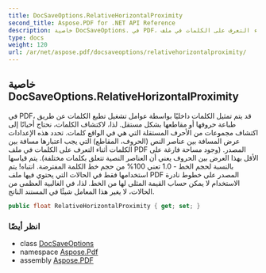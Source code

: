 ```yaml
---
title: DocSaveOptions.RelativeHorizontalProximity
second_title: Aspose.PDF for .NET API Reference
description: خاصية DocSaveOptions. في PDF، قد يتم تمثيل الكلمات داخليًا بواسطة عوامل تشغيل تطبع الكلمات عن طريق طباعة حروفها أو مقاطعها بشكل مستقل. لذا، لاكتشاف الكلمات، نحتاج أحيانًا إلى اكتشاف مجموعات من الأحرف المستقلة التي هي في الواقع كلمات. تحدد هذه الإعدادات عرض المسافة بين عناصر النص التي يجب اعتبارها مسافة بين الكلمات أثناء التعرف على الكلمات في ملف PDF المصدر.  يتم قياسها بالنسبة لحجم الخط - 1.0 تعني 100% من حجم خط الكلمة المفترضة. انتباه! يتم استخدامها فقط في الحالات التي يحتوي فيها ملف PDF المصدر على خطوط نادرة الاستخدام لا يمكن حساب القيمة المثلى لها من الخط. لذا، في الغالبية العظمى من الحالات، لا يغير هذا المعامل شيئًا في المستند الناتج.
type: docs
weight: 120
url: /ar/net/aspose.pdf/docsaveoptions/relativehorizontalproximity/
---
```

## خاصية DocSaveOptions.RelativeHorizontalProximity

في PDF، قد يتم تمثيل الكلمات داخليًا بواسطة عوامل تشغيل تطبع الكلمات عن طريق طباعة حروفها أو مقاطعها بشكل مستقل. لذا، لاكتشاف الكلمات، نحتاج أحيانًا إلى اكتشاف مجموعات من الأحرف المستقلة التي هي في الواقع كلمات. تحدد هذه الإعدادات عرض المسافة بين عناصر النص (الحروف، المقاطع) التي يجب اعتبارها مسافة بين الكلمات أثناء التعرف على الكلمات في ملف PDF المصدر. (وجود مساحة فارغة على الأقل بهذا العرض بين الحروف يعني أن العناصر النصية تتعلق بكلمات مختلفة). يتم قياسها بالنسبة لحجم الخط - 1.0 تعني 100% من حجم خط الكلمة المفترضة. انتباه! يتم استخدامها فقط في الحالات التي يحتوي فيها ملف PDF المصدر على خطوط نادرة الاستخدام لا يمكن حساب القيمة المثلى لها من الخط. لذا، في الغالبية العظمى من الحالات، لا يغير هذا المعامل شيئًا في المستند الناتج.

```csharp
public float RelativeHorizontalProximity { get; set; }
```

### انظر أيضًا

* class [DocSaveOptions](../)
* namespace [Aspose.Pdf](../../../aspose.pdf/)
* assembly [Aspose.PDF](../../../)